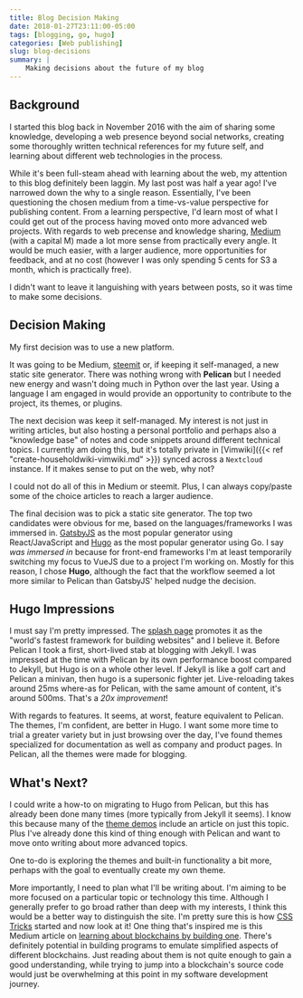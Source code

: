 ```yaml
---
title: Blog Decision Making
date: 2018-01-27T23:11:00-05:00
tags: [blogging, go, hugo]
categories: [Web publishing]
slug: blog-decisions
summary: |
    Making decisions about the future of my blog
---
```


## Background

I started this blog back in November 2016 with the aim of sharing some knowledge,
developing a web presence beyond social networks, creating some thoroughly written
technical references for my future self, and learning about different web technologies in the process.

While it's been full-steam ahead with learning about the web, my attention to this blog definitely been laggin.
My last post was half a year ago! I've narrowed down the why to a single reason.
Essentially, I've been questioning the chosen medium from a time-vs-value perspective for publishing content.
From a learning perspective, I'd learn most of what I could get out of the process having moved onto more advanced web projects. With regards to web precense and knowledge sharing, [Medium](https://medium.com) (with a capital M) made a lot more sense from practically every angle.
It would be much easier, with a larger audience, more opportunities for feedback, and at no cost (however I was only
spending 5 cents for S3 a month, which is practically free).

I didn't want to leave it languishing with years between posts, so it was time to make some decisions.

## Decision Making

My first decision was to use a new platform.

It was going to be Medium, [steemit](https://steemit.com/) or, if keeping it self-managed, a new static site generator.
There was nothing wrong with **Pelican** but I needed new energy and wasn't doing much in Python over the last year. Using a language I am engaged in would
provide an opportunity to contribute to the project, its themes, or plugins.

The next decision was keep it self-managed. My interest is not just in writing articles, but also hosting a personal portfolio and perhaps also a "knowledge base" of notes and code snippets around different technical topics.
I currently am doing this, but it's totally private in [Vimwiki]({{< ref "create-householdwiki-vimwiki.md" >}}) synced across a `Nextcloud` instance. If it makes sense to put on the web, why not?

I could not do all of this in Medium or steemit. Plus, I can always copy/paste some of the choice articles to reach a larger audience.

The final decision was to pick a static site generator.
The top two candidates were obvious for me, based on the languages/frameworks I was immersed in. [GatsbyJS](https://www.gatsbyjs.org/) as the most popular generator using React/JavaScript and [Hugo](https://gohugo.io/) as the most popular generator using Go. I say _was immersed in_ because for front-end frameworks I'm at least temporarily switching my focus to VueJS due to a project I'm working on. Mostly for this reason, I chose **Hugo**, although the fact that the workflow seemed a lot more similar to Pelican than GatsbyJS' helped nudge the decision.

## Hugo Impressions

I must say I'm pretty impressed. The [splash page](https://gohugo.io/) promotes it as the "world's fastest framework for building websites" and I believe it. Before Pelican I took a first, short-lived stab at blogging with Jekyll. I was impressed at the time with Pelican by its own performance boost compared to Jekyll, but Hugo is on a whole other level. If Jekyll is like a golf cart and Pelican a minivan, then hugo is a supersonic fighter jet. Live-reloading takes around 25ms where-as for Pelican, with the same amount of content, it's around 500ms. That's a _20x improvement_!

With regards to features. It seems, at worst, feature equivalent to Pelican. The themes, I'm confident, are better in Hugo. I want some more time to trial a greater variety but in just browsing over the day, I've found themes specialized for documentation as well as company and product pages. In Pelican, all the themes were made for blogging.

## What's Next?

I could write a how-to on migrating to Hugo from Pelican, but this has already been done many times (more typically from Jekyll it seems). 
I know this because many of the [theme demos](https://themes.gohugo.io/) include an article on just this topic.
Plus I've already done this kind of thing enough with Pelican and want to move onto writing about more advanced topics.

One to-do is exploring the themes and built-in functionality a bit more, perhaps with the goal to eventually create my own theme.

More importantly, I need to plan what I'll be writing about. I'm aiming to be more focused on a particular topic or technology this time.
Although I generally prefer to go broad rather than deep with my interests,
I think this would be a better way to distinguish the site. I'm pretty sure this is how [CSS Tricks](https://css-tricks.com/about/) started and now look at it!
One thing that's inspired me is this Medium article on [learning about blockchains by building one](https://hackernoon.com/learn-blockchains-by-building-one-117428612f46). There's definitely potential in building programs to emulate simplified aspects of different blockchains. Just reading about them is not quite enough to gain a good understanding, while trying to jump into a blockchain's source code would just be overwhelming at this point in my software development journey.
